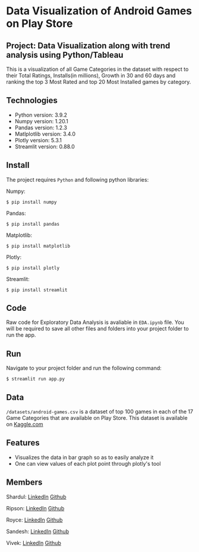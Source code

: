 # Data Visualization of Android Games on Play Store
## Project: Data Visualization along with trend analysis using Python/Tableau
This is a visualization of all Game Categories in the dataset with respect to their Total Ratings, Installs(in millions), Growth in 30 and 60 days and ranking the top 3 Most Rated and top 20 Most Installed games by category.

## Technologies
* Python version: 3.9.2
* Numpy version: 1.20.1
* Pandas version: 1.2.3
* Matlplotlib version: 3.4.0
* Plotly version: 5.3.1
* Streamlit version: 0.88.0

## Install
The project requires ```Python``` and following python libraries:

Numpy:
```
$ pip install numpy
```

Pandas:
```
$ pip install pandas
```

Matplotlib:
```
$ pip install matplotlib
```

Plotly:
```
$ pip install plotly
```

Streamlit:
```
$ pip install streamlit
```

## Code
Raw code for Exploratory Data Analysis is avaliable in ```EDA.ipynb``` file. You will be required to save all other files and folders into your project folder to run the app.

## Run
Navigate to your project folder and run the following command:
```
$ streamlit run app.py
```

## Data
```/datasets/android-games.csv``` is a dataset of top 100 games in each of the 17 Game Categories that are available on Play Store. This dataset is available on [Kaggle.com](https://www.kaggle.com/dhruvildave/top-play-store-games)

## Features
* Visualizes the data in bar graph so as to easily analyze it
* One can view values of each plot point through plotly's tool

## Members
Shardul: [LinkedIn](https://www.linkedin.com/in/shardul-shroff) [Github](https://github.com/shardul1501)

Ripson: [LinkedIn](https://www.linkedin.com/in/ripson-pereira-a009431a0) [Github](https://github.com/ripsonpereira)

Royce: [LinkedIn](https://www.linkedin.com/in/royce-d-cunha-4ba028202) [Github](https://github.com/Royce140)

Sandesh: [LinkedIn](https://www.linkedin.com/in/sandesh-yadav-361b671b2) [Github](https://github.com/SandeshDaddy)

Vivek: [LinkedIn]() [Github]()
